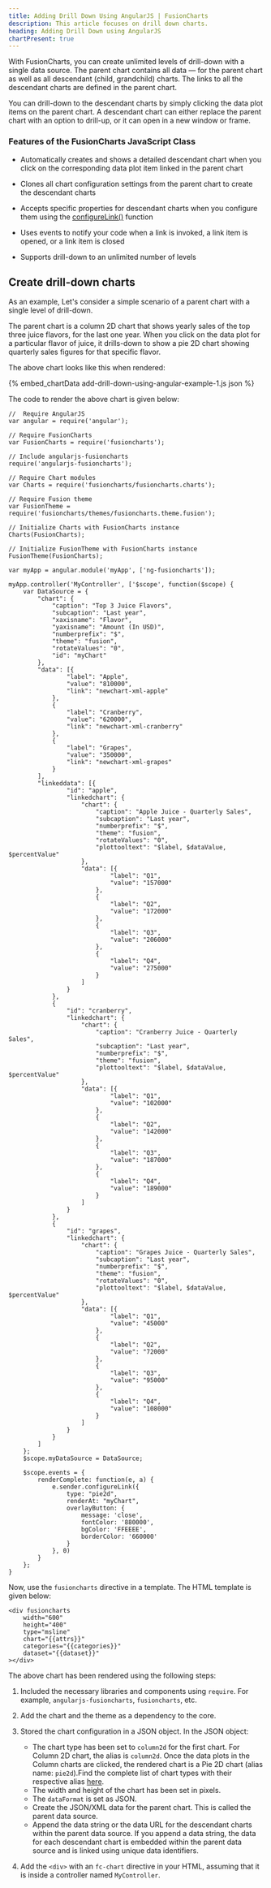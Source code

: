 ```yaml
---
title: Adding Drill Down Using AngularJS | FusionCharts
description: This article focuses on drill down charts.
heading: Adding Drill Down using AngularJS
chartPresent: true
---
```


With FusionCharts, you can create unlimited levels of drill-down with a single data source. The parent chart contains all data — for the parent chart as well as all descendant (child, grandchild) charts. The links to all the descendant charts are defined in the parent chart.

You can drill-down to the descendant charts by simply clicking the data plot items on the parent chart. A descendant chart can either replace the parent chart with an option to drill-up, or it can open in a new window or frame.

### Features of the FusionCharts JavaScript Class

* Automatically creates and shows a detailed descendant chart when you click on the corresponding data plot item linked in the parent chart

* Clones all chart configuration settings from the parent chart to create the descendant charts

* Accepts specific properties for descendant charts when you configure them using the [configureLink()](https://www.fusioncharts.com/dev/api/fusioncharts/fusioncharts-methods#configurelink-21) function
* Uses events to notify your code when a link is invoked, a link item is opened, or a link item is closed

* Supports drill-down to an unlimited number of levels

## Create drill-down charts

As an example, Let's consider a simple scenario of a parent chart with a single level of drill-down.

The parent chart is a column 2D chart that shows yearly sales of the top three juice flavors, for the last one year. When you click on the data plot for a particular flavor of juice, it drills-down to show a pie 2D chart showing quarterly sales figures for that specific flavor.

The above chart looks like this when rendered:

{% embed_chartData add-drill-down-using-angular-example-1.js json %}

The code to render the above chart is given below:

```
//  Require AngularJS 
var angular = require('angular');

// Require FusionCharts 
var FusionCharts = require('fusioncharts');

// Include angularjs-fusioncharts 
require('angularjs-fusioncharts');

// Require Chart modules 
var Charts = require('fusioncharts/fusioncharts.charts');

// Require Fusion theme
var FusionTheme = require('fusioncharts/themes/fusioncharts.theme.fusion');

// Initialize Charts with FusionCharts instance
Charts(FusionCharts);

// Initialize FusionTheme with FusionCharts instance
FusionTheme(FusionCharts);

var myApp = angular.module('myApp', ['ng-fusioncharts']);

myApp.controller('MyController', ['$scope', function($scope) {
    var DataSource = {
        "chart": {
            "caption": "Top 3 Juice Flavors",
            "subcaption": "Last year",
            "xaxisname": "Flavor",
            "yaxisname": "Amount (In USD)",
            "numberprefix": "$",
            "theme": "fusion",
            "rotateValues": "0",
            "id": "myChart"
        },
        "data": [{
                "label": "Apple",
                "value": "810000",
                "link": "newchart-xml-apple"
            },
            {
                "label": "Cranberry",
                "value": "620000",
                "link": "newchart-xml-cranberry"
            },
            {
                "label": "Grapes",
                "value": "350000",
                "link": "newchart-xml-grapes"
            }
        ],
        "linkeddata": [{
                "id": "apple",
                "linkedchart": {
                    "chart": {
                        "caption": "Apple Juice - Quarterly Sales",
                        "subcaption": "Last year",
                        "numberprefix": "$",
                        "theme": "fusion",
                        "rotateValues": "0",
                        "plottooltext": "$label, $dataValue,  $percentValue"
                    },
                    "data": [{
                            "label": "Q1",
                            "value": "157000"
                        },
                        {
                            "label": "Q2",
                            "value": "172000"
                        },
                        {
                            "label": "Q3",
                            "value": "206000"
                        },
                        {
                            "label": "Q4",
                            "value": "275000"
                        }
                    ]
                }
            },
            {
                "id": "cranberry",
                "linkedchart": {
                    "chart": {
                        "caption": "Cranberry Juice - Quarterly Sales",
                        "subcaption": "Last year",
                        "numberprefix": "$",
                        "theme": "fusion",
                        "plottooltext": "$label, $dataValue,  $percentValue"
                    },
                    "data": [{
                            "label": "Q1",
                            "value": "102000"
                        },
                        {
                            "label": "Q2",
                            "value": "142000"
                        },
                        {
                            "label": "Q3",
                            "value": "187000"
                        },
                        {
                            "label": "Q4",
                            "value": "189000"
                        }
                    ]
                }
            },
            {
                "id": "grapes",
                "linkedchart": {
                    "chart": {
                        "caption": "Grapes Juice - Quarterly Sales",
                        "subcaption": "Last year",
                        "numberprefix": "$",
                        "theme": "fusion",
                        "rotateValues": "0",
                        "plottooltext": "$label, $dataValue,  $percentValue"
                    },
                    "data": [{
                            "label": "Q1",
                            "value": "45000"
                        },
                        {
                            "label": "Q2",
                            "value": "72000"
                        },
                        {
                            "label": "Q3",
                            "value": "95000"
                        },
                        {
                            "label": "Q4",
                            "value": "108000"
                        }
                    ]
                }
            }
        ]
    };
    $scope.myDataSource = DataSource;

    $scope.events = {
        renderComplete: function(e, a) {
            e.sender.configureLink({
                type: "pie2d",
                renderAt: "myChart",
                overlayButton: {
                    message: 'close',
                    fontColor: '880000',
                    bgColor: 'FFEEEE',
                    borderColor: '660000'
                }
            }, 0)
        }
    };
}
```

Now, use the `fusioncharts` directive in a template. The HTML template is given below:

```
<div fusioncharts
    width="600" 
    height="400"
    type="msline"
    chart="{{attrs}}"
    categories="{{categories}}"
    dataset="{{dataset}}"
></div>
```

The above chart has been rendered using the following steps:

1. Included the necessary libraries and components using `require`. For example, `angularjs-fusioncharts`, `fusioncharts`, etc.

2. Add the chart and the theme as a dependency to the core.

3. Stored the chart configuration in a JSON object. In the JSON object:
    * The chart type has been set to `column2d` for the first chart. For Column 2D chart, the alias is `column2d`. Once the data plots in the Column charts are clicked, the rendered chart is a Pie 2D chart (alias name: `pie2d`).Find the complete list of chart types with their respective alias [here](https://www.fusioncharts.com/dev/chart-guide/list-of-charts).
    * The width and height of the chart has been set in pixels. 
    * The `dataFormat` is set as JSON.
    * Create the JSON/XML data for the parent chart. This is called the parent data source.
    * Append the data string or the data URL for the descendant charts within the parent data source. If you append a data string, the data for each descendant chart is embedded within the parent data source and is linked using unique data identifiers.

4. Add the `<div>` with an `fc-chart` directive in your HTML, assuming that it is inside a controller named `MyController`.
